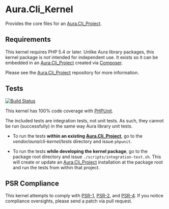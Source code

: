 # Aura.Cli_Kernel

Provides the core files for an [Aura.Cli_Project][].

## Requirements

This kernel requires PHP 5.4 or later. Unlike Aura library packages, this
kernel package is *not* intended for independent use. It exists so it can be
embedded in an [Aura.Cli_Project][] created via [Composer][].

Please see the [Aura.Cli_Project][] repository for more information.

## Tests

[![Build Status](https://travis-ci.org/auraphp/Aura.Cli_Kernel.png?branch=develop-2)](https://travis-ci.org/auraphp/Aura.Cli_Kernel)

This kernel has 100% code coverage with [PHPUnit][].

The included tests are integration tests, not unit tests.  As such, they
cannot be run (successfully) in the same way Aura library unit tests.

- To run the tests **within an existing [Aura.Cli_Project][]**, go to the
  _vendor/aura/cli-kernel/tests_ directory and issue `phpunit`.

- To run the tests **while developing the kernel package**, go to the package
  root directory and issue `./scripts/integration-test.sh`. This will create
  or update an [Aura.Cli_Project][] installation at the package root and run
  the tests from within that project.

## PSR Compliance

This kernel attempts to comply with [PSR-1][], [PSR-2][], and [PSR-4][]. If
you notice compliance oversights, please send a patch via pull request.

[PSR-1]: https://github.com/php-fig/fig-standards/blob/master/accepted/PSR-1-basic-coding-standard.md
[PSR-2]: https://github.com/php-fig/fig-standards/blob/master/accepted/PSR-2-coding-style-guide.md
[PSR-4]: https://github.com/php-fig/fig-standards/blob/master/accepted/PSR-4-autoloader.md
[PHPUnit]: http://phpunit.de/manual/
[Composer]: http://getcomposer.org
[Aura.Cli_Project]: https://github.com/auraphp/Aura.Cli_Project
